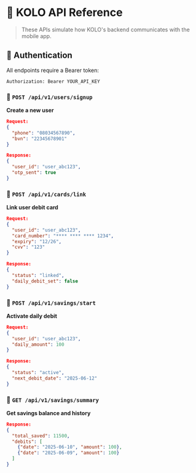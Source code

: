 # 🧾 KOLO API Reference

> These APIs simulate how KOLO's backend communicates with the mobile app.

## 🔐 Authentication

All endpoints require a Bearer token:

```
Authorization: Bearer YOUR_API_KEY
```

### 🔹 `POST /api/v1/users/signup`

**Create a new user**

```json
Request:
{
  "phone": "08034567890",
  "bvn": "22345678901"
}

Response:
{
  "user_id": "user_abc123",
  "otp_sent": true
}
```

### 🔹 `POST /api/v1/cards/link`

**Link user debit card**

```json
Request:
{
  "user_id": "user_abc123",
  "card_number": "**** **** **** 1234",
  "expiry": "12/26",
  "cvv": "123"
}

Response:
{
  "status": "linked",
  "daily_debit_set": false
}
```

### 🔹 `POST /api/v1/savings/start`

**Activate daily debit**

```json
Request:
{
  "user_id": "user_abc123",
  "daily_amount": 100
}

Response:
{
  "status": "active",
  "next_debit_date": "2025-06-12"
}
```

### 🔹 `GET /api/v1/savings/summary`

**Get savings balance and history**

```json
Response:
{
  "total_saved": 11500,
  "debits": [
    {"date": "2025-06-10", "amount": 100},
    {"date": "2025-06-09", "amount": 100}
  ]
}
```
